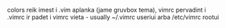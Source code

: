 colors reik imest i .vim aplanka (jame gruvbox tema), vimrc pervadint i .vimrc ir padet i vimrc vieta - usually ~/.vimrc useriui arba /etc/vimrc rootui
